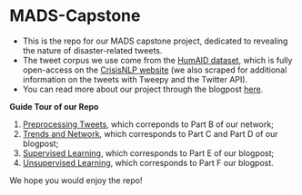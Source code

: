 # MADS-Capstone
* This is the repo for our MADS capstone project, dedicated to revealing the nature of disaster-related tweets. 
* The tweet corpus we use come from the [HumAID dataset](https://arxiv.org/abs/2104.03090), which is fully open-access on the [CrisisNLP website](https://crisisnlp.qcri.org/humaid_dataset.html) (we also scraped for additional information on the tweets with Tweepy and the Twitter API).
* You can read more about our project through the blogpost [here](https://drive.google.com/file/d/1z0B3Hln6zf0LpECzSYjiYQDIOZwNrvWw/view?usp=sharing).

**Guide Tour of our Repo**
1. [Preprocessing Tweets](Preprocess-Tweet/), which correponds to Part B of our network;
2. [Trends and Network](Trends-And-Network/), which corresponds to Part C and Part D of our blogpost;
3. [Supervised Learning](Supervised-Learning/), which corresponds to Part E of our blogpost;
4. [Unsupervised Learning](https://www.umich.edu), which corresponds to Part F our blogpost.

We hope you would enjoy the repo!
